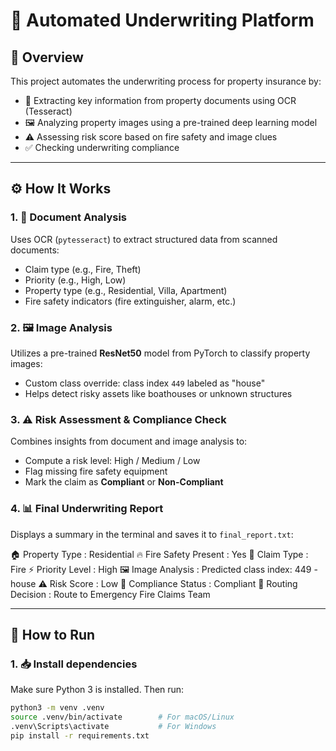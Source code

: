 # 🏡 Automated Underwriting Platform

## 📌 Overview
This project automates the underwriting process for property insurance by:
- 📄 Extracting key information from property documents using OCR (Tesseract)
- 🖼️ Analyzing property images using a pre-trained deep learning model
- ⚠️ Assessing risk score based on fire safety and image clues
- ✅ Checking underwriting compliance

---

## ⚙️ How It Works

### 1. 🧾 Document Analysis  
Uses OCR (`pytesseract`) to extract structured data from scanned documents:
- Claim type (e.g., Fire, Theft)
- Priority (e.g., High, Low)
- Property type (e.g., Residential, Villa, Apartment)
- Fire safety indicators (fire extinguisher, alarm, etc.)

### 2. 🖼️ Image Analysis  
Utilizes a pre-trained **ResNet50** model from PyTorch to classify property images:
- Custom class override: class index `449` labeled as "house"
- Helps detect risky assets like boathouses or unknown structures

### 3. ⚠️ Risk Assessment & Compliance Check  
Combines insights from document and image analysis to:
- Compute a risk level: High / Medium / Low
- Flag missing fire safety equipment
- Mark the claim as **Compliant** or **Non-Compliant**

### 4. 📊 Final Underwriting Report  
Displays a summary in the terminal and saves it to `final_report.txt`:

🏠 Property Type : Residential
🔥 Fire Safety Present : Yes
📄 Claim Type : Fire
⚡ Priority Level : High
🖼️ Image Analysis : Predicted class index: 449 - house
⚠️ Risk Score : Low
🧾 Compliance Status : Compliant
🚚 Routing Decision : Route to Emergency Fire Claims Team


---

## 🚀 How to Run

### 1. 📥 Install dependencies

Make sure Python 3 is installed. Then run:

```bash
python3 -m venv .venv
source .venv/bin/activate        # For macOS/Linux
.venv\Scripts\activate           # For Windows
pip install -r requirements.txt
